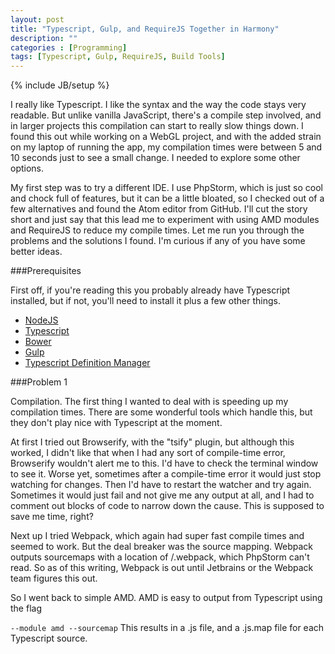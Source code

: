```yaml
---
layout: post
title: "Typescript, Gulp, and RequireJS Together in Harmony"
description: ""
categories : [Programming]
tags: [Typescript, Gulp, RequireJS, Build Tools]
---
```

{% include JB/setup %}

I really like Typescript. I like the syntax and the way the code stays very readable. But unlike vanilla JavaScript, there's a compile step involved, and in larger projects this compilation can start to really slow things down. I found this out while working on a WebGL project, and with the added strain on my laptop of running the app, my compilation times were between 5 and 10 seconds just to see a small change. I needed to explore some other options.

My first step was to try a different IDE. I use PhpStorm, which is just so cool and chock full of features, but it can be a little bloated, so I checked out of a few alternatives and found the Atom editor from GitHub. I'll cut the story short and just say that this lead me to experiment with using AMD modules and RequireJS to reduce my compile times. Let me run you through the problems and the solutions I found. I'm curious if any of you have some better ideas.

###Prerequisites

First off, if you're reading this you probably already have Typescript installed, but if not, you'll need to install it plus a few other things.

* [NodeJS](https://nodejs.org/)
* [Typescript](http://www.typescriptlang.org)
* [Bower](http://bower.io/)
* [Gulp](http://gulpjs.com/)
* [Typescript Definition Manager](https://github.com/DefinitelyTyped/tsd)

###Problem 1

Compilation. The first thing I wanted to deal with is speeding up my compilation times. There are some wonderful tools which handle this, but they don't play nice with Typescript at the moment.

At first I tried out Browserify, with the "tsify" plugin, but although this worked, I didn't like that when I had any sort of compile-time error, Browserify wouldn't alert me to this. I'd have to check the terminal window to see it. Worse yet, sometimes after a compile-time error it would just stop watching for changes. Then I'd have to restart the watcher and try again. Sometimes it would just fail and not give me any output at all, and I had to comment out blocks of code to narrow down the cause. This is supposed to save me time, right?

Next up I tried Webpack, which again had super fast compile times and seemed to work. But the deal breaker was the source mapping. Webpack outputs sourcemaps with a location of /.webpack, which PhpStorm can't read. So as of this writing, Webpack is out until Jetbrains or the Webpack team figures this out.

So I went back to simple AMD. AMD is easy to output from Typescript using the flag

```--module amd --sourcemap```
This results in a .js file, and a .js.map file for each Typescript source.
